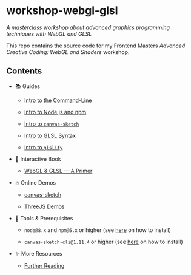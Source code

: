 # workshop-webgl-glsl

*A masterclass workshop about advanced graphics programming techniques with WebGL and GLSL*

This repo contains the source code for my Frontend Masters *Advanced Creative Coding: WebGL and Shaders* workshop.

## Contents

- 📚 Guides

  - [Intro to the Command-Line](./guides/command-line.md)

  - [Intro to Node.js and npm](./guides/node-and-npm.md)

  - [Intro to `canvas-sketch`](./guides/canvas-sketch.md)

  - [Intro to GLSL Syntax](./guides/glsl-syntax.md)

  - [Intro to `glslify`](./guides/glslify.md)

- 📖 Interactive Book

  - [WebGL & GLSL — A Primer]()

- 🔥 Online Demos

  - [canvas-sketch](https://glitch.com/edit/#!/canvas-sketch-basic?path=sketch.js)

  - [ThreeJS Demos](https://three-demos.glitch.me/)

- 🔧 Tools & Prerequisites

  - `node@8.x` and `npm@5.x` or higher (see [here](./guides/node-and-npm.md) on how to install)

  - `canvas-sketch-cli@1.11.4` or higher (see [here](./guides/canvas-sketch.md) on how to install)

- ✨ More Resources

  - [Further Reading](./guides/further-reading.md#running-locally)
